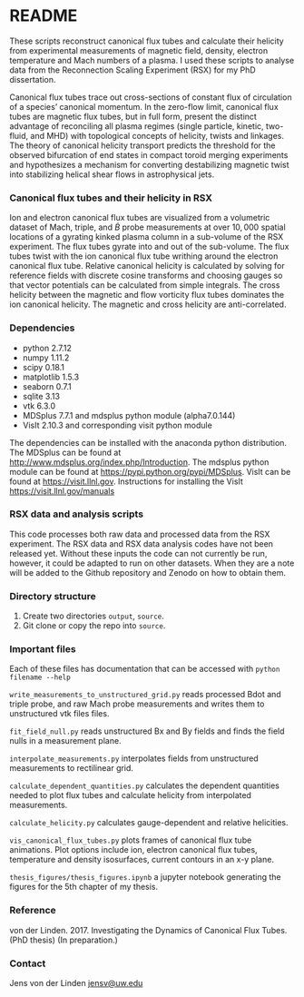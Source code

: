# README #
These scripts reconstruct canonical flux tubes and calculate their helicity from experimental measurements of
magnetic field, density, electron temperature and Mach numbers of a plasma.
I used these scripts to analyse data from the Reconnection Scaling Experiment (RSX) for my PhD dissertation.

Canonical flux tubes trace out cross-sections of constant flux of circulation of a species’ canonical momentum.
In the zero-flow limit, canonical flux tubes are magnetic flux tubes, but in full form, 
present the distinct advantage of reconciling all plasma regimes (single particle, kinetic, two-fluid, and MHD) 
with topological concepts of helicity, twists and linkages.
The theory of canonical helicity transport predicts the threshold for the observed bifurcation of end states in 
compact toroid merging experiments and hypothesizes a mechanism for converting destabilizing magnetic twist 
into stabilizing helical shear flows in astrophysical jets.


### Canonical flux tubes and their helicity in RSX  ###
Ion and electron canonical flux tubes are visualized from a volumetric dataset of Mach, triple, and $\dot{B}$ probe 
measurements at over $10,000$ spatial locations of a gyrating kinked plasma column in a sub-volume of the RSX 
experiment. The flux tubes gyrate into and out of the sub-volume.
The flux tubes twist with the ion canonical flux tube writhing around the electron canonical flux tube.
Relative canonical helicity is calculated by solving for reference fields with discrete cosine transforms and 
choosing gauges so that vector potentials can be calculated from simple integrals.
The cross helicity between the magnetic and flow vorticity flux tubes dominates the ion canonical helicity.
The magnetic and cross helicity are anti-correlated.


### Dependencies ###
* python 2.7.12
* numpy 1.11.2
* scipy 0.18.1
* matplotlib 1.5.3
* seaborn 0.7.1
* sqlite 3.13
* vtk 6.3.0
* MDSplus 7.7.1 and mdsplus python module (alpha7.0.144)
* VisIt 2.10.3 and corresponding visit python module


The dependencies can be installed with the anaconda python distribution.
The MDSplus can be found at http://www.mdsplus.org/index.php/Introduction.
The mdsplus python module can be found at https://pypi.python.org/pypi/MDSplus.
VisIt can be found at https://visit.llnl.gov.
Instructions for installing the VisIt https://visit.llnl.gov/manuals

### RSX data and analysis scripts ###
This code processes both raw data and processed data from the RSX experiment.
The RSX data and RSX data analysis codes have not been released yet. 
Without these inputs the code can not currently be run, however, it could be adapted to run on other datasets.
When they are a note will be added to the Github repository and Zenodo on how to obtain them. 

### Directory structure ###
1. Create two directories `output`, `source`. 
2. Git clone or copy the repo into `source`.

### Important files ###
Each of these files has documentation that can be accessed with `python filename --help`

`write_measurements_to_unstructured_grid.py` reads processed Bdot and triple probe, and raw Mach probe measurements 
and writes them to unstructured vtk files files.

`fit_field_null.py` reads unstructured Bx and By fields and finds the field nulls in a measurement plane.

`interpolate_measurements.py` interpolates fields from unstructured measurements to rectilinear grid.

`calculate_dependent_quantities.py` calculates the dependent quantities needed to plot flux tubes and 
calculate helicity from interpolated measurements.

`calculate_helicity.py` calculates gauge-dependent and relative helicities.

`vis_canonical_flux_tubes.py` plots frames of canonical flux tube animations.
Plot options include ion, electron canonical flux tubes, temperature and density isosurfaces, current contours
in an x-y plane.

`thesis_figures/thesis_figures.ipynb` a jupyter notebook generating the figures for the 5th chapter of my thesis.

### Reference ###
von der Linden. 2017. Investigating the Dynamics of Canonical Flux Tubes. (PhD thesis) (In preparation.) 

### Contact ###
Jens von der Linden jensv@uw.edu

